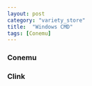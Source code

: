```yaml
---
layout: post
category: "variety_store"
title:  "Windows CMD"
tags: [Conemu]
---
```

### Conemu

### Clink



